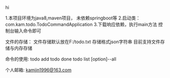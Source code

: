 hi

1.本项目环境为java8,maven项目， 未依赖springboot等
2.启动类：com.kam.todo.TodoCommandApplication
3.下载响应依赖，执行main方法 控制台输入命令即可

文件的存储：
    文件存储默认放在F:/todo.txt 存储格式json字符串
    目前支持文件存储与内存存储

命令的使用:
    todo add <item>
    todo done <itemIndex>
    todo list [option]--all
    
个人邮箱:
    kamjin1996@163.com